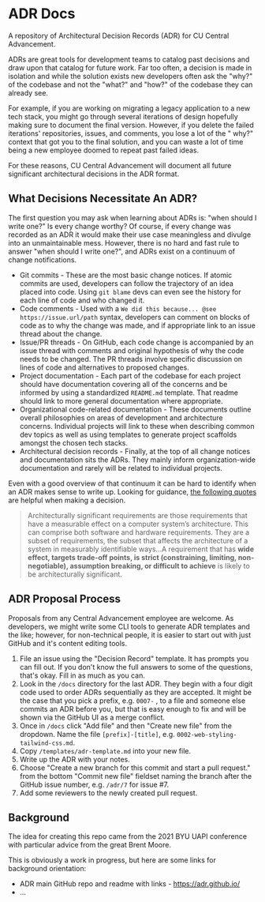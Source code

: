 # ADR Docs

A repository of Architectural Decision Records (ADR) for CU Central Advancement.

ADRs are great tools for development teams to catalog past decisions and draw upon that catalog for
future work. Far too often, a decision is made in isolation and while the solution exists new
developers often ask the "why?" of the codebase and not the "what?" and "how?"
of the codebase they can already see.

For example, if you are working on migrating a legacy application to a new tech stack, you might go
through several iterations of design hopefully making sure to document the final version. However,
if you delete the failed iterations' repositories, issues, and comments, you lose a lot of the "
why?" context that got you to the final solution, and you can waste a lot of time being a new
employee doomed to repeat past failed ideas.

For these reasons, CU Central Advancement will document all future significant architectural
decisions in the ADR format.

## What Decisions Necessitate An ADR?

The first question you may ask when learning about ADRs is: "when should I write one?" Is every
change worthy? Of course, if every change was recorded as an ADR it would make their use case
meaningless and divulge into an unmaintainable mess. However, there is no hard and fast rule to
answer "when should I write one?", and ADRs exist on a continuum of change notifications.

- Git commits - These are the most basic change notices. If atomic commits are used, developers can
  follow the trajectory of an idea placed into code. Using `git blame` devs can even see the history
  for each line of code and who changed it.
- Code comments - Used with a `We did this because... @see https://issue.url/path` syntax,
  developers can comment on blocks of code as to why the change was made, and if appropriate link to
  an issue thread about the change.
- Issue/PR threads - On GitHub, each code change is accompanied by an issue thread with comments and
  original hypothesis of why the code needs to be changed. The PR threads involve specific
  discussion on lines of code and alternatives to proposed changes.
- Project documentation - Each part of the codebase for each project should have documentation
  covering all of the concerns and be informed by using a standardized `README.md` template. That
  readme should link to more general documentation where appropriate.
- Organizational code-related documentation - These documents outline overall philosophies on areas
  of development and architecture concerns. Individual projects will link to these when describing
  common dev topics as well as using templates to generate project scaffolds amongst the chosen tech
  stacks.
- Architectural decision records - Finally, at the top of all change notices and documentation sits
  the ADRs. They mainly inform organization-wide documentation and rarely will be related to
  individual projects.

Even with a good overview of that continuum it can be hard to identify when an ADR makes sense to
write up. Looking for
guidance, [the following quotes](https://en.wikipedia.org/wiki/Architecturally_significant_requirements)
are helpful when making a decision.

> Architecturally significant requirements are those requirements that have a measurable effect on 
> a computer system’s architecture. This can comprise both software and hardware requirements. They 
> are a subset of requirements, the subset that affects the architecture of a system in measurably 
> identifiable ways...A requirement that has **wide effect, targets trade-off points, is strict 
> (constraining, limiting, non-negotiable), assumption breaking, or difficult to achieve** is 
> likely to be architecturally significant.

## ADR Proposal Process

Proposals from any Central Advancement employee are welcome. As developers, we might write some CLI
tools to generate ADR templates and the like; however, for non-technical people, it is easier to
start out with just GitHub and it's content editing tools.

1. File an issue using the "Decision Record" template. It has prompts you can fill out. If you don't
   know the full answers to some of the questions, that's okay. Fill in as much as you can.
1. Look in the `/docs` directory for the last ADR. They begin with a four digit code used to order
   ADRs sequentially as they are accepted. It might be the case that you pick a prefix, e.g. `0007-`
   , to a file and someone else commits an ADR before you, but that is easy enough to fix and will
   be shown via the GitHub UI as a merge conflict.
1. Once in `/docs` click "Add file" and then "Create new file" from the dropdown. Name the
   file `[prefix]-[title]`, e.g. `0002-web-styling-tailwind-css.md`.
1. Copy `/templates/adr-template.md` into your new file.
1. Write up the ADR with your notes.
1. Choose "Create a new branch for this commit and start a pull request." from the bottom "Commit
   new file" fieldset naming the branch after the GitHub issue number, e.g. `/adr/7` for issue #7.
1. Add some reviewers to the newly created pull request.

## Background

The idea for creating this repo came from the 2021 BYU UAPI conference with particular advice from
the great Brent Moore.

This is obviously a work in progress, but here are some links for background orientation:

- ADR main GitHub repo and readme with links - https://adr.github.io/
- ...
